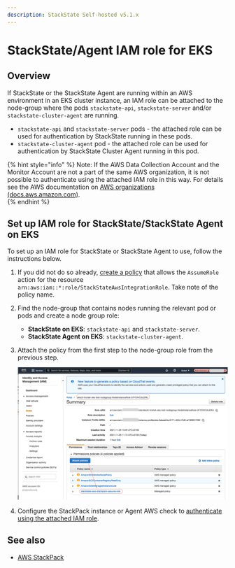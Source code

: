 ```yaml
---
description: StackState Self-hosted v5.1.x 
---
```


# StackState/Agent IAM role for EKS

## Overview

If StackState or the StackState Agent are running within an AWS environment in an EKS cluster instance, an IAM role can be attached to the node-group where the pods `stackstate-api`, `stackstate-server` and/or `stackstate-cluster-agent` are running. 

* `stackstate-api` and `stackstate-server` pods - the attached role can be used for authentication by StackState running in these pods.
* `stackstate-cluster-agent` pod - the attached role can be used for authentication by StackState Cluster Agent running in this pod.

{% hint style="info" %}
Note: If the AWS Data Collection Account and the Monitor Account are not a part of the same AWS organization, it is not possible to authenticate using the attached IAM role in this way. For details see the AWS documentation on [AWS organizations \(docs.aws.amazon.com\)](https://docs.aws.amazon.com/organizations/latest/userguide/orgs_introduction.html).  
{% endhint %}

## Set up IAM role for StackState/StackState Agent on EKS

To set up an IAM role for StackState or StackState Agent to use, follow the instructions below.

1. If you did not do so already, [create a policy](/stackpacks/integrations/aws/aws.md#aws-policy) that allows the `AssumeRole` action for the resource `arn:aws:iam::*:role/StackStateAwsIntegrationRole`. Take note of the policy name.
2. Find the node-group that contains nodes running the relevant pod or pods and create a node group role:
   * **StackState on EKS**: `stackstate-api` and `stackstate-server`.
   * **StackState Agent on EKS**: `stackstate-cluster-agent`.
3. Attach the policy from the first step to the node-group role from the previous step.

   ![Policy for node group role](/.gitbook/assets/sts_on_eks_aws_stp_03.png)

4. Configure the StackPack instance or Agent AWS check to [authenticate using the attached IAM role](/stackpacks/integrations/aws/aws.md#iam-role-on-ec2-or-eks).

## See also

* [AWS StackPack](/stackpacks/integrations/aws/aws.md)
